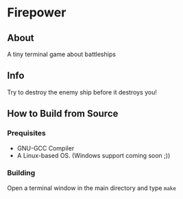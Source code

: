 # Firepower

## About
A tiny terminal game about battleships

## Info
Try to destroy the enemy ship before it destroys you!

## How to Build from Source

### Prequisites
* GNU-GCC Compiler
* A Linux-based OS. (Windows support coming soon ;))
### Building
Open a terminal window in the main directory and type `make`

